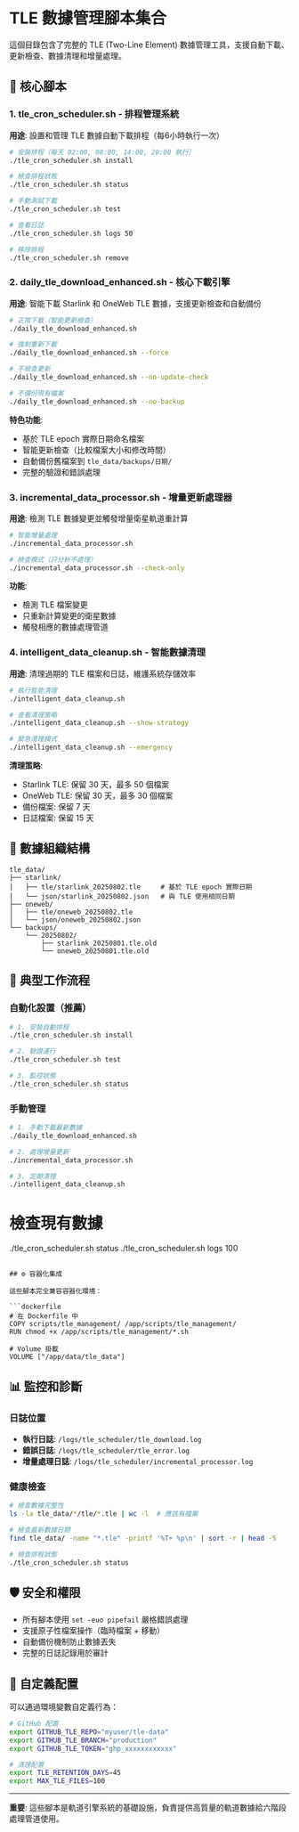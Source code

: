 # TLE 數據管理腳本集合

這個目錄包含了完整的 TLE (Two-Line Element) 數據管理工具，支援自動下載、更新檢查、數據清理和增量處理。

## 🚀 核心腳本

### 1. tle_cron_scheduler.sh - 排程管理系統
**用途**: 設置和管理 TLE 數據自動下載排程（每6小時執行一次）

```bash
# 安裝排程（每天 02:00, 08:00, 14:00, 20:00 執行）
./tle_cron_scheduler.sh install

# 檢查排程狀態
./tle_cron_scheduler.sh status

# 手動測試下載
./tle_cron_scheduler.sh test

# 查看日誌
./tle_cron_scheduler.sh logs 50

# 移除排程
./tle_cron_scheduler.sh remove
```

### 2. daily_tle_download_enhanced.sh - 核心下載引擎
**用途**: 智能下載 Starlink 和 OneWeb TLE 數據，支援更新檢查和自動備份

```bash
# 正常下載（智能更新檢查）
./daily_tle_download_enhanced.sh

# 強制重新下載
./daily_tle_download_enhanced.sh --force

# 不檢查更新
./daily_tle_download_enhanced.sh --no-update-check

# 不備份現有檔案
./daily_tle_download_enhanced.sh --no-backup
```

**特色功能**:
- 基於 TLE epoch 實際日期命名檔案
- 智能更新檢查（比較檔案大小和修改時間）
- 自動備份舊檔案到 `tle_data/backups/日期/`
- 完整的驗證和錯誤處理

### 3. incremental_data_processor.sh - 增量更新處理器
**用途**: 檢測 TLE 數據變更並觸發增量衛星軌道重計算

```bash
# 智能增量處理
./incremental_data_processor.sh

# 檢查模式（只分析不處理）
./incremental_data_processor.sh --check-only
```

**功能**:
- 檢測 TLE 檔案變更
- 只重新計算變更的衛星數據
- 觸發相應的數據處理管道

### 4. intelligent_data_cleanup.sh - 智能數據清理
**用途**: 清理過期的 TLE 檔案和日誌，維護系統存儲效率

```bash
# 執行智能清理
./intelligent_data_cleanup.sh

# 查看清理策略
./intelligent_data_cleanup.sh --show-strategy

# 緊急清理模式
./intelligent_data_cleanup.sh --emergency
```

**清理策略**:
- Starlink TLE: 保留 30 天，最多 50 個檔案
- OneWeb TLE: 保留 30 天，最多 30 個檔案
- 備份檔案: 保留 7 天
- 日誌檔案: 保留 15 天

## 📁 數據組織結構

```
tle_data/
├── starlink/
│   ├── tle/starlink_20250802.tle     # 基於 TLE epoch 實際日期
│   └── json/starlink_20250802.json   # 與 TLE 使用相同日期
├── oneweb/
│   ├── tle/oneweb_20250802.tle
│   └── json/oneweb_20250802.json
└── backups/
    └── 20250802/
        ├── starlink_20250801.tle.old
        └── oneweb_20250801.tle.old
```

## 🔄 典型工作流程

### 自動化設置（推薦）
```bash
# 1. 安裝自動排程
./tle_cron_scheduler.sh install

# 2. 驗證運行
./tle_cron_scheduler.sh test

# 3. 監控狀態
./tle_cron_scheduler.sh status
```

### 手動管理
```bash
# 1. 手動下載最新數據
./daily_tle_download_enhanced.sh

# 2. 處理增量更新
./incremental_data_processor.sh

# 3. 定期清理
./intelligent_data_cleanup.sh
```

# 檢查現有數據
./tle_cron_scheduler.sh status
./tle_cron_scheduler.sh logs 100
```

## ⚙️ 容器化集成

這些腳本完全兼容容器化環境：

```dockerfile
# 在 Dockerfile 中
COPY scripts/tle_management/ /app/scripts/tle_management/
RUN chmod +x /app/scripts/tle_management/*.sh

# Volume 掛載
VOLUME ["/app/data/tle_data"]
```

## 📊 監控和診斷

### 日誌位置
- **執行日誌**: `/logs/tle_scheduler/tle_download.log`
- **錯誤日誌**: `/logs/tle_scheduler/tle_error.log`
- **增量處理日誌**: `/logs/tle_scheduler/incremental_processor.log`

### 健康檢查
```bash
# 檢查數據完整性
ls -la tle_data/*/tle/*.tle | wc -l  # 應該有檔案

# 檢查最新數據日期
find tle_data/ -name "*.tle" -printf '%T+ %p\n' | sort -r | head -5

# 檢查排程狀態
./tle_cron_scheduler.sh status
```

## 🛡️ 安全和權限

- 所有腳本使用 `set -euo pipefail` 嚴格錯誤處理
- 支援原子性檔案操作（臨時檔案 + 移動）
- 自動備份機制防止數據丟失
- 完整的日誌記錄用於審計

## 🔧 自定義配置

可以通過環境變數自定義行為：

```bash
# GitHub 配置
export GITHUB_TLE_REPO="myuser/tle-data"
export GITHUB_TLE_BRANCH="production"
export GITHUB_TLE_TOKEN="ghp_xxxxxxxxxxxx"

# 清理配置
export TLE_RETENTION_DAYS=45
export MAX_TLE_FILES=100
```

---
**重要**: 這些腳本是軌道引擎系統的基礎設施，負責提供高質量的軌道數據給六階段處理管道使用。
